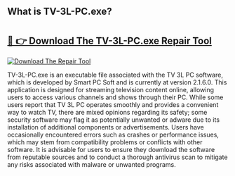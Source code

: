 ## What is TV-3L-PC.exe? 

# <h2><a href="https://exedetect.com/download.php?TV-3L-PC.exe">🔗 👉 Download The TV-3L-PC.exe Repair Tool</a></h2>

[![Download The Repair Tool](https://exedetect.com/download-button.jpg)](https://exedetect.com/download.php?TV-3L-PC.exe)

TV-3L-PC.exe is an executable file associated with the TV 3L PC software, which is developed by Smart PC Soft and is currently at version 2.1.6.0. This application is designed for streaming television content online, allowing users to access various channels and shows through their PC. While some users report that TV 3L PC operates smoothly and provides a convenient way to watch TV, there are mixed opinions regarding its safety; some security software may flag it as potentially unwanted or adware due to its installation of additional components or advertisements. Users have occasionally encountered errors such as crashes or performance issues, which may stem from compatibility problems or conflicts with other software. It is advisable for users to ensure they download the software from reputable sources and to conduct a thorough antivirus scan to mitigate any risks associated with malware or unwanted programs.